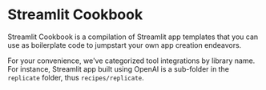 # Streamlit Cookbook

Streamlit Cookbook is a compilation of Streamlit app templates that you can use as boilerplate code to jumpstart your own app creation endeavors.

For your convenience, we've categorized tool integrations by library name. For instance, Streamlit app built using OpenAI is a sub-folder in the `replicate` folder, thus `recipes/replicate`.
